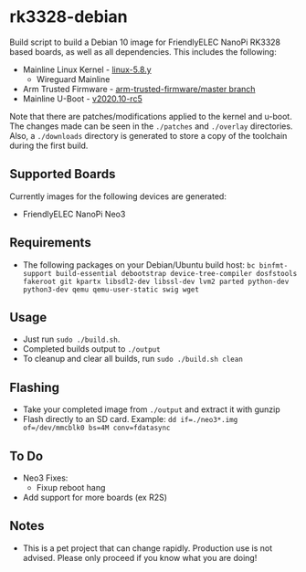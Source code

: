 # rk3328-debian

Build script to build a Debian 10 image for FriendlyELEC NanoPi RK3328 based boards, as well as all dependencies. This includes the following:

- Mainline Linux Kernel - [linux-5.8.y](https://git.kernel.org/pub/scm/linux/kernel/git/stable/linux.git/log/?h=linux-5.8.y)
  - Wireguard Mainline
- Arm Trusted Firmware - [arm-trusted-firmware/master branch](https://github.com/ARM-software/arm-trusted-firmware/tree/master)
- Mainline U-Boot - [v2020.10-rc5](https://github.com/u-boot/u-boot/tree/v2020.10-rc5)

Note that there are patches/modifications applied to the kernel and u-boot. The changes made can be seen in the `./patches` and `./overlay` directories. Also, a `./downloads` directory is generated to store a copy of the toolchain during the first build.

## Supported Boards
Currently images for the following devices are generated:
* FriendlyELEC NanoPi Neo3

## Requirements

- The following packages on your Debian/Ubuntu build host: `bc binfmt-support build-essential debootstrap device-tree-compiler dosfstools fakeroot git kpartx libsdl2-dev libssl-dev lvm2 parted python-dev python3-dev qemu qemu-user-static swig wget`

## Usage
- Just run `sudo ./build.sh`.
- Completed builds output to `./output`
- To cleanup and clear all builds, run `sudo ./build.sh clean`

## Flashing
- Take your completed image from `./output` and extract it with gunzip
- Flash directly to an SD card. Example: `dd if=./neo3*.img of=/dev/mmcblk0 bs=4M conv=fdatasync`

## To Do
* Neo3 Fixes:
  * Fixup reboot hang
* Add support for more boards (ex R2S)

## Notes
- This is a pet project that can change rapidly. Production use is not advised. Please only proceed if you know what you are doing!
